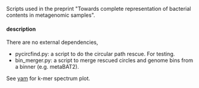 Scripts used in the preprint "Towards complete representation of 
bacterial contents in metagenomic samples".

#### description

There are no external dependencies, 

- pycircfind.py: a script to do the circular path rescue. For testing. 
- bin\_merger.py: a script to merge rescued circles and genome bins
from a binner (e.g. metaBAT2).

See [yam](https://github.com/xfengnefx/yam) for k-mer spectrum plot.

